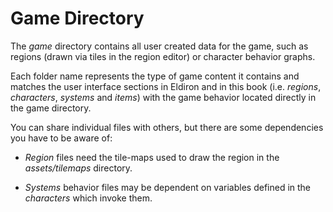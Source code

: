 # Game Directory

The *game* directory contains all user created data for the game, such as regions (drawn via tiles in the region editor) or character behavior graphs.

Each folder name represents the type of game content it contains and matches the user interface sections in Eldiron and in this book (i.e. *regions*, *characters*, *systems* and *items*) with the game behavior located directly in the game directory.

You can share individual files with others, but there are some dependencies you have to be aware of:

* *Region* files need the tile-maps used to draw the region in the *assets/tilemaps* directory.

* *Systems* behavior files may be dependent on variables defined in the *characters* which invoke them.